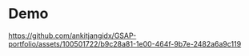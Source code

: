 # Demo 


https://github.com/ankitjangidx/GSAP-portfolio/assets/100501722/b9c28a81-1e00-464f-9b7e-2482a6a9c119

